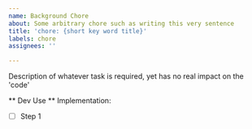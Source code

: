 ```yaml
---
name: Background Chore
about: Some arbitrary chore such as writing this very sentence
title: 'chore: {short key word title}'
labels: chore
assignees: ''

---
```


Description of whatever task is required, yet has no real impact on the 'code'

** Dev Use **
Implementation:
- [ ] Step 1
